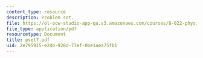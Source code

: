 ```yaml
---
content_type: resource
description: Problem set.
file: https://ol-ocw-studio-app-qa.s3.amazonaws.com/courses/8-022-physics-ii-electricity-and-magnetism-fall-2006/2e795915e24b928d73ef0be1aea75fb1_pset7.pdf
file_type: application/pdf
resourcetype: Document
title: pset7.pdf
uid: 2e795915-e24b-928d-73ef-0be1aea75fb1
---
```

